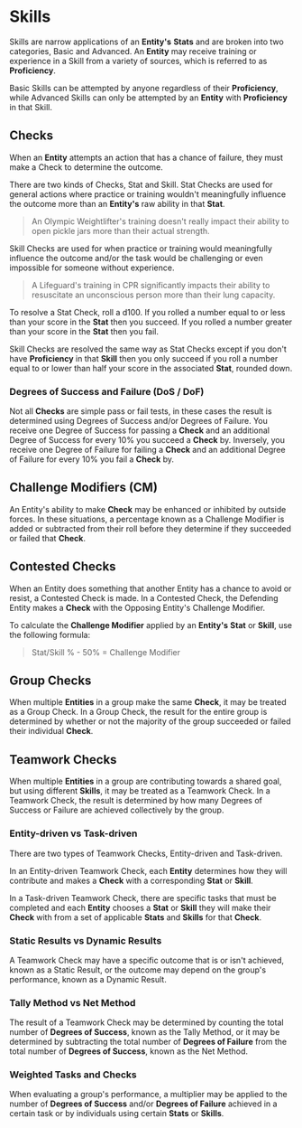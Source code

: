 # Skills

Skills are narrow applications of an **Entity's** **Stats** and are broken into two categories, Basic and Advanced. An **Entity** may receive training or experience in a Skill from a variety of sources, which is referred to as **Proficiency**.

Basic Skills can be attempted by anyone regardless of their **Proficiency**, while Advanced Skills can only be attempted by an **Entity** with **Proficiency** in that Skill.

## Checks

When an **Entity** attempts an action that has a chance of failure, they must make a Check to determine the outcome.

There are two kinds of Checks, Stat and Skill. Stat Checks are used for general actions where practice or training wouldn't meaningfully influence the outcome more than an **Entity's** raw ability in that **Stat**.

> An Olympic Weightlifter's training doesn't really impact their ability to open pickle jars more than their actual strength.

Skill Checks are used for when practice or training would meaningfully influence the outcome and/or the task would be challenging or even impossible for someone without experience.

> A Lifeguard's training in CPR significantly impacts their ability to resuscitate an unconscious person more than their lung capacity.

To resolve a Stat Check, roll a d100. If you rolled a number equal to or less than your score in the **Stat** then you succeed. If you rolled a number greater than your score in the **Stat** then you fail.

Skill Checks are resolved the same way as Stat Checks except if you don't have **Proficiency** in that **Skill** then you only succeed if you roll a number equal to or lower than half your score in the associated **Stat**, rounded down.

### Degrees of Success and Failure (DoS / DoF)

Not all **Checks** are simple pass or fail tests, in these cases the result is determined using Degrees of Success and/or Degrees of Failure. You receive one Degree of Success for passing a **Check** and an additional Degree of Success for every 10% you succeed a **Check** by. Inversely, you receive one Degree of Failure for failing a **Check** and an additional Degree of Failure for every 10% you fail a **Check** by.

## Challenge Modifiers (CM)

An Entity's ability to make **Check** may be enhanced or inhibited by outside forces. In these situations, a percentage known as a Challenge Modifier is added or subtracted from their roll before they determine if they succeeded or failed that **Check**.

## Contested Checks

When an Entity does something that another Entity has a chance to avoid or resist, a Contested Check is made. In a Contested Check, the Defending Entity makes a **Check** with the Opposing Entity's Challenge Modifier. 

To calculate the **Challenge Modifier** applied by an **Entity's** **Stat** or **Skill**, use the following formula:

> Stat/Skill % - 50% = Challenge Modifier

## Group Checks

When multiple **Entities** in a group make the same **Check**, it may be treated as a Group Check. In a Group Check, the result for the entire group is determined by whether or not the majority of the group succeeded or failed their individual **Check**.

## Teamwork Checks

When multiple **Entities** in a group are contributing towards a shared goal, but using different **Skills**, it may be treated as a Teamwork Check. In a Teamwork Check, the result is determined by how many Degrees of Success or Failure are achieved collectively by the group.

### Entity-driven vs Task-driven

There are two types of Teamwork Checks, Entity-driven and Task-driven. 

In an Entity-driven Teamwork Check, each **Entity** determines how they will contribute and makes a **Check** with a corresponding **Stat** or **Skill**. 

In a Task-driven Teamwork Check, there are specific tasks that must be completed and each **Entity** chooses a **Stat** or **Skill** they will make their **Check** with from a set of applicable **Stats** and **Skills** for that **Check**.

### Static Results vs Dynamic Results

A Teamwork Check may have a specific outcome that is or isn't achieved, known as a Static Result, or the outcome may depend on the group's performance, known as a Dynamic Result.

### Tally Method vs Net Method

The result of a Teamwork Check may be determined by counting the total number of **Degrees of Success**, known as the Tally Method, or it may be determined by subtracting the total number of **Degrees of Failure** from the total number of **Degrees of Success**, known as the Net Method.

### Weighted Tasks and Checks

When evaluating a group's performance, a multiplier may be applied to the number of **Degrees of Success** and/or **Degrees of Failure** achieved in a certain task or by individuals using certain **Stats** or **Skills**.
